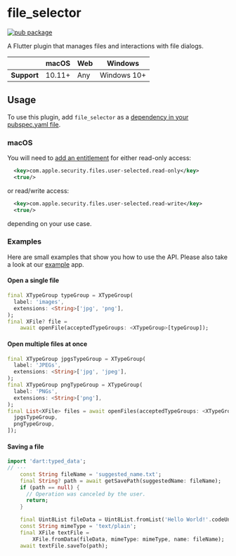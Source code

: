 # file_selector

<?code-excerpt path-base="excerpts/packages/file_selector_example"?>

[![pub package](https://img.shields.io/pub/v/file_selector.svg)](https://pub.dartlang.org/packages/file_selector)

A Flutter plugin that manages files and interactions with file dialogs.

|             | macOS  | Web | Windows     |
|-------------|--------|-----|-------------|
| **Support** | 10.11+ | Any | Windows 10+ |

## Usage
To use this plugin, add `file_selector` as a [dependency in your pubspec.yaml file](https://flutter.dev/platform-plugins/).

### macOS

You will need to [add an entitlement][entitlement] for either read-only access:
```xml
  <key>com.apple.security.files.user-selected.read-only</key>
  <true/>
```
or read/write access:
```xml
  <key>com.apple.security.files.user-selected.read-write</key>
  <true/>
```
depending on your use case.

### Examples
Here are small examples that show you how to use the API.
Please also take a look at our [example][example] app.

#### Open a single file
<?code-excerpt "open_image_page.dart (SingleOpen)"?>
``` dart
final XTypeGroup typeGroup = XTypeGroup(
  label: 'images',
  extensions: <String>['jpg', 'png'],
);
final XFile? file =
    await openFile(acceptedTypeGroups: <XTypeGroup>[typeGroup]);
```

#### Open multiple files at once
<?code-excerpt "open_multiple_images_page.dart (MultiOpen)"?>
``` dart
final XTypeGroup jpgsTypeGroup = XTypeGroup(
  label: 'JPEGs',
  extensions: <String>['jpg', 'jpeg'],
);
final XTypeGroup pngTypeGroup = XTypeGroup(
  label: 'PNGs',
  extensions: <String>['png'],
);
final List<XFile> files = await openFiles(acceptedTypeGroups: <XTypeGroup>[
  jpgsTypeGroup,
  pngTypeGroup,
]);
```

#### Saving a file
<?code-excerpt "readme_standalone_excerpts.dart (Save)"?>
```dart
import 'dart:typed_data';
// ···
    const String fileName = 'suggested_name.txt';
    final String? path = await getSavePath(suggestedName: fileName);
    if (path == null) {
      // Operation was canceled by the user.
      return;
    }

    final Uint8List fileData = Uint8List.fromList('Hello World!'.codeUnits);
    const String mimeType = 'text/plain';
    final XFile textFile =
        XFile.fromData(fileData, mimeType: mimeType, name: fileName);
    await textFile.saveTo(path);
```

[example]:./example
[entitlement]: https://docs.flutter.dev/desktop#entitlements-and-the-app-sandbox
